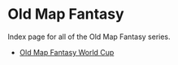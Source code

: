 # Old Map Fantasy

Index page for all of the Old Map Fantasy series.

- [Old Map Fantasy World Cup](WC)
